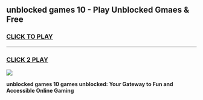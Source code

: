 
## unblocked games 10 - Play Unblocked Gmaes & Free
<h3>
<a href="https://news.freeplayer.one?title=unblocked_games_10&ref=23F">CLICK TO PLAY</a></h3>
<hr>

<h3>
<a href="https://news.freeplayer.one?title=unblocked_games_10&ref=23F">CLICK 2 PLAY</a>
  
</h3>

<a href="https://news.freeplayer.one?title=unblocked_games_10&ref=23F/"><img src="https://clearcache.store/games.png"></a>


**unblocked games 10 games unblocked: Your Gateway to Fun and Accessible Online Gaming**
